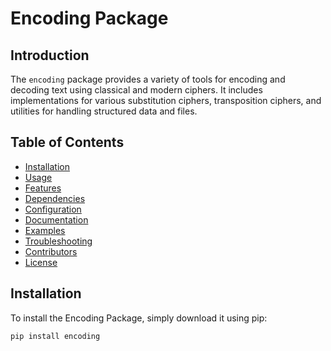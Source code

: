 # Encoding Package

## Introduction

The `encoding` package provides a variety of tools for encoding and decoding text using classical and modern ciphers. It includes implementations for various substitution ciphers, transposition ciphers, and utilities for handling structured data and files.

## Table of Contents

- [Installation](#installation)
- [Usage](#usage)
- [Features](#features)
- [Dependencies](#dependencies)
- [Configuration](#configuration)
- [Documentation](#documentation)
- [Examples](#examples)
- [Troubleshooting](#troubleshooting)
- [Contributors](#contributors)
- [License](#license)

## Installation

To install the Encoding Package, simply download it using pip:

```bash
pip install encoding
```

## 
